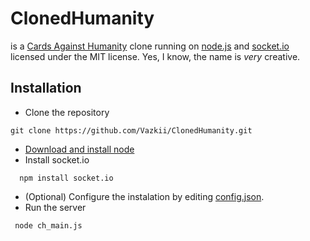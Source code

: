 # ClonedHumanity

is a [Cards Against Humanity](http://cardsagainsthumanity.com/) clone running on [node.js](http://nodejs.org/) and [socket.io](http://socket.io/) licensed under the MIT license. Yes, I know, the name is *very* creative.

## Installation

* Clone the repository
```
git clone https://github.com/Vazkii/ClonedHumanity.git
```
* [Download and install node](http://nodejs.org/download/)
* Install socket.io
```
  npm install socket.io
```
* (Optional) Configure the instalation by editing [config.json](https://github.com/Vazkii/ClonedHumanity/blob/master/config.json).
* Run the server
```
 node ch_main.js
```
